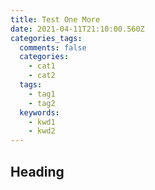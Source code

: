 ```yaml
---
title: Test One More
date: 2021-04-11T21:10:00.560Z
categories_tags:
  comments: false
  categories:
    - cat1
    - cat2
  tags:
    - tag1
    - tag2
  keywords:
    - kwd1
    - kwd2
---
```

## Heading